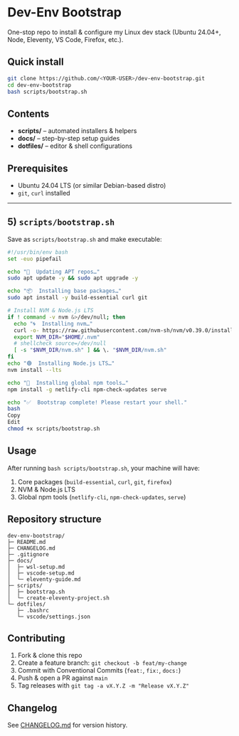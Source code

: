 # Dev-Env Bootstrap

One-stop repo to install & configure my Linux dev stack (Ubuntu 24.04+, Node, Eleventy, VS Code, Firefox, etc.).

## Quick install

```bash
git clone https://github.com/<YOUR-USER>/dev-env-bootstrap.git
cd dev-env-bootstrap
bash scripts/bootstrap.sh
```

## Contents

- **scripts/** – automated installers & helpers  
- **docs/** – step-by-step setup guides  
- **dotfiles/** – editor & shell configurations  

## Prerequisites

- Ubuntu 24.04 LTS (or similar Debian-based distro)  
- `git`, `curl` installed  


---

## 5) `scripts/bootstrap.sh`

Save as `scripts/bootstrap.sh` and make executable:

```bash
#!/usr/bin/env bash
set -euo pipefail

echo "🔄  Updating APT repos…"
sudo apt update -y && sudo apt upgrade -y

echo "📦  Installing base packages…"
sudo apt install -y build-essential curl git

# Install NVM & Node.js LTS
if ! command -v nvm &>/dev/null; then
  echo "🌀  Installing nvm…"
  curl -o- https://raw.githubusercontent.com/nvm-sh/nvm/v0.39.0/install.sh | bash
  export NVM_DIR="$HOME/.nvm"
  # shellcheck source=/dev/null
  [ -s "$NVM_DIR/nvm.sh" ] && \. "$NVM_DIR/nvm.sh"
fi
echo "🟢  Installing Node.js LTS…"
nvm install --lts

echo "🔧  Installing global npm tools…"
npm install -g netlify-cli npm-check-updates serve

echo "✅  Bootstrap complete! Please restart your shell."
bash
Copy
Edit
chmod +x scripts/bootstrap.sh
```

## Usage

After running `bash scripts/bootstrap.sh`, your machine will have:
1. Core packages (`build-essential`, `curl`, `git`, `firefox`)  
2. NVM & Node.js LTS  
3. Global npm tools (`netlify-cli`, `npm-check-updates`, `serve`)  

## Repository structure

```text
dev-env-bootstrap/
├─ README.md
├─ CHANGELOG.md
├─ .gitignore
├─ docs/
│  ├─ wsl-setup.md
│  ├─ vscode-setup.md
│  └─ eleventy-guide.md
├─ scripts/
│  ├─ bootstrap.sh
│  └─ create-eleventy-project.sh
└─ dotfiles/
   ├─ .bashrc
   └─ vscode/settings.json
```

## Contributing

1. Fork & clone this repo  
2. Create a feature branch: `git checkout -b feat/my-change`  
3. Commit with Conventional Commits (`feat:`, `fix:`, `docs:`)  
4. Push & open a PR against `main`  
5. Tag releases with `git tag -a vX.Y.Z -m "Release vX.Y.Z"`  

## Changelog

See [CHANGELOG.md](CHANGELOG.md) for version history.

